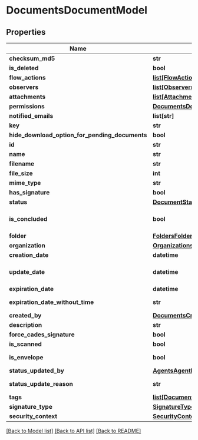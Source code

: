 # DocumentsDocumentModel

## Properties
Name | Type | Description | Notes
------------ | ------------- | ------------- | -------------
**checksum_md5** | **str** | MD5 checksum of the document&#x27;s file. | [optional] 
**is_deleted** | **bool** | True if the document is deleted. | [optional] 
**flow_actions** | [**list[FlowActionsFlowActionModel]**](FlowActionsFlowActionModel.md) | Signers and approvers of the document. | [optional] 
**observers** | [**list[ObserversObserverModel]**](ObserversObserverModel.md) | Observers of the document. | [optional] 
**attachments** | [**list[AttachmentsAttachmentModel]**](AttachmentsAttachmentModel.md) | Document attachments | [optional] 
**permissions** | [**DocumentsDocumentPermissionsModel**](DocumentsDocumentPermissionsModel.md) |  | [optional] 
**notified_emails** | **list[str]** |  | [optional] 
**key** | **str** |  | [optional] 
**hide_download_option_for_pending_documents** | **bool** |  | [optional] 
**id** | **str** |  | [optional] 
**name** | **str** |  | [optional] 
**filename** | **str** | The document&#x27;s file name. | [optional] 
**file_size** | **int** | The document&#x27;s file size in bytes. | [optional] 
**mime_type** | **str** | The document&#x27;s file mime type. | [optional] 
**has_signature** | **bool** | True if the document was already signed once. | [optional] 
**status** | [**DocumentStatus**](DocumentStatus.md) |  | [optional] 
**is_concluded** | **bool** | [DEPRECATED] True if all actions requested in the document are concluded. Please use Lacuna.Signer.Api.Documents.DocumentInfoModel.Status instead. | [optional] 
**folder** | [**FoldersFolderInfoModel**](FoldersFolderInfoModel.md) |  | [optional] 
**organization** | [**OrganizationsOrganizationInfoModel**](OrganizationsOrganizationInfoModel.md) |  | [optional] 
**creation_date** | **datetime** | The date the document was created. | [optional] 
**update_date** | **datetime** | The date of the last update to the document. This includes the following actions: moving to folder, signing, approving, deleting and editing the flow. | [optional] 
**expiration_date** | **datetime** | The expiration date of the document in the default timezone. | [optional] 
**expiration_date_without_time** | **str** | The expiration date without time: in yyyy-MM-dd format (useful for display purposes). | [optional] 
**created_by** | [**DocumentsCreatorModel**](DocumentsCreatorModel.md) |  | [optional] 
**description** | **str** |  | [optional] 
**force_cades_signature** | **bool** |  | [optional] 
**is_scanned** | **bool** | True if the document source was a scanning process. | [optional] 
**is_envelope** | **bool** | True if the document is an envelope (Lacuna.Signer.Api.Documents.CreateDocumentRequest.IsEnvelope). | [optional] 
**status_updated_by** | [**AgentsAgentModel**](AgentsAgentModel.md) |  | [optional] 
**status_update_reason** | **str** | The reason for the status update (see \&quot;StatusUpdatedBy\&quot; property). | [optional] 
**tags** | [**list[DocumentsDocumentTagModel]**](DocumentsDocumentTagModel.md) |  | [optional] 
**signature_type** | [**SignatureTypes**](SignatureTypes.md) |  | [optional] 
**security_context** | [**SecurityContextsSecurityContextSimpleModel**](SecurityContextsSecurityContextSimpleModel.md) |  | [optional] 

[[Back to Model list]](../README.md#documentation-for-models) [[Back to API list]](../README.md#documentation-for-api-endpoints) [[Back to README]](../README.md)

